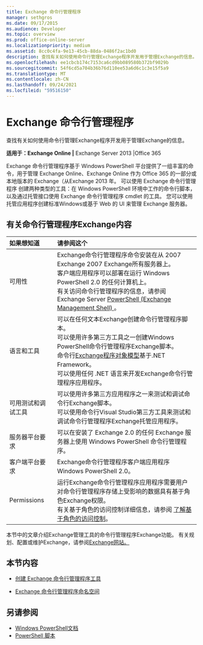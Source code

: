 ```yaml
---
title: Exchange 命令行管理程序
manager: sethgros
ms.date: 09/17/2015
ms.audience: Developer
ms.topic: overview
ms.prod: office-online-server
ms.localizationpriority: medium
ms.assetid: 8cc0c4fa-9e13-45cb-88da-0486f2ac1bd0
description: 查找有关如何使用命令行管理Exchange程序开发用于管理Exchange的信息。
ms.openlocfilehash: ee1cbcb174c7153ca6cd9bb089580b372bf9029b
ms.sourcegitcommit: 54f6cd5a704b36b76d110ee53a6d6c1c3e15f5a9
ms.translationtype: MT
ms.contentlocale: zh-CN
ms.lasthandoff: 09/24/2021
ms.locfileid: "59516150"
---
```

# <a name="exchange-management-shell"></a>Exchange 命令行管理程序

查找有关如何使用命令行管理Exchange程序开发用于管理Exchange的信息。
  
**适用于：Exchange Online |** Exchange Server 2013 |Office 365
  
Exchange 命令行管理程序基于 Windows PowerShell 平台提供了一组丰富的命令，用于管理 Exchange Online、Exchange Online 作为 Office 365 的一部分或本地版本的 Exchange（从Exchange 2013 年。 可以使用 Exchange 命令行管理程序 创建两种类型的工具：在 Windows PowerShell 环境中工作的命令行脚本，以及通过托管接口使用 Exchange 命令行管理程序 cmdlet 的工具。 您可以使用托管应用程序创建标准Windows或基于 Web 的 UI 来管理 Exchange 服务器。 
  
## <a name="what-you-need-to-know-about-the-exchange-management-shell"></a>有关命令行管理程序Exchange内容

|如果想知道|请参阅这个|
|:-----|:-----|
|可用性  <br/> |Exchange命令行管理程序命令安装在从 2007 Exchange 2007 Exchange所有服务器上。<br/>客户端应用程序可以部署在运行 Windows PowerShell 2.0 的任何计算机上。<br/> 有关访问命令行管理程序的信息，请参阅 Exchange Server [PowerShell (Exchange Management Shell) ](https://docs.microsoft.com/powershell/exchange/exchange-server/exchange-management-shell?view=exchange-ps)。  <br/> |
|语言和工具  <br/> |可以在任何文本Exchange创建命令行管理程序脚本。<br/>可以使用许多第三方工具之一创建Windows PowerShell命令行管理程序Exchange脚本。  <br/> 命令行[Exchange程序对象模型](exchange-management-shell-namespaces.md)基于.NET Framework。<br/>可以使用任何 .NET 语言来开发Exchange命令行管理程序应用程序。  <br/> |
|可用测试和调试工具  <br/> |可以使用许多第三方应用程序之一来测试和调试命令行Exchange脚本。  <br/> 可以使用命令行Visual Studio第三方工具来测试和调试命令行管理程序Exchange托管应用程序。  <br/> |
|服务器平台要求  <br/> |可以在安装了 Exchange 2.0 的任何 Exchange 服务器上使用 Windows PowerShell 命令行管理程序。  <br/> |
|客户端平台要求  <br/> |Exchange命令行管理程序客户端应用程序Windows PowerShell 2.0。  <br/> |
|Permissions  <br/> |运行Exchange命令行管理程序应用程序需要用户对命令行管理程序存储上受影响的数据具有基于角色Exchange权限。<br/>有关基于角色的访问控制详细信息，请参阅 [了解基于角色的访问控制](https://technet.microsoft.com/library/dd298183.aspx)。  <br/> |
   
本节中的文章介绍Exchange管理工具的命令行管理程序Exchange功能。 有关规划、配置或维护Exchange，请参阅[Exchange网站。](https://docs.microsoft.com/exchange/)
  
## <a name="in-this-section"></a>本节内容

- [创建 Exchange 命令行管理程序工具](create-exchange-management-shell-tools.md)
    
- [Exchange 命令行管理程序命名空间](exchange-management-shell-namespaces.md)
    
## <a name="see-also"></a>另请参阅
  
- [Windows PowerShell文档](https://docs.microsoft.com/powershell/scripting/getting-started/getting-started-with-windows-powershell?view=powershell-6)
- [PowerShell 脚本](https://docs.microsoft.com/powershell/scripting/powershell-scripting?view=powershell-6)
    

